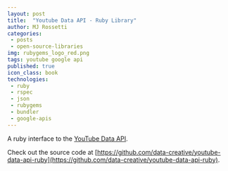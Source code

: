 ```yaml
---
layout: post
title:  "Youtube Data API - Ruby Library"
author: MJ Rossetti
categories:
 - posts
 - open-source-libraries
img: rubygems_logo_red.png
tags: youtube google api
published: true
icon_class: book
technologies:
 - ruby
 - rspec
 - json
 - rubygems
 - bundler
 - google-apis
---
```


A ruby interface to the [YouTube Data API](https://developers.google.com/youtube/v3/docs/).

Check out the source code at [https://github.com/data-creative/youtube-data-api-ruby](https://github.com/data-creative/youtube-data-api-ruby).
